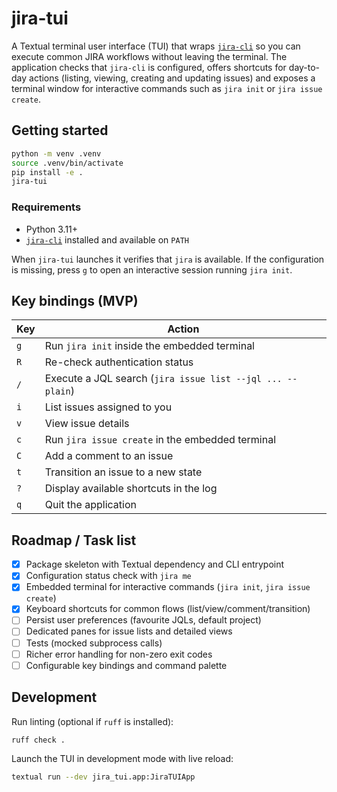 # jira-tui

A Textual terminal user interface (TUI) that wraps [`jira-cli`](https://github.com/ankitpokhrel/jira-cli)
so you can execute common JIRA workflows without leaving the terminal. The application checks
that `jira-cli` is configured, offers shortcuts for day-to-day actions (listing, viewing,
creating and updating issues) and exposes a terminal window for interactive commands such as
`jira init` or `jira issue create`.

## Getting started

```bash
python -m venv .venv
source .venv/bin/activate
pip install -e .
jira-tui
```

### Requirements

* Python 3.11+
* [`jira-cli`](https://github.com/ankitpokhrel/jira-cli) installed and available on `PATH`

When `jira-tui` launches it verifies that `jira` is available. If the configuration is missing,
press `g` to open an interactive session running `jira init`.

## Key bindings (MVP)

| Key | Action |
| --- | ------ |
| `g` | Run `jira init` inside the embedded terminal |
| `R` | Re-check authentication status |
| `/` | Execute a JQL search (`jira issue list --jql ... --plain`) |
| `i` | List issues assigned to you |
| `v` | View issue details |
| `c` | Run `jira issue create` in the embedded terminal |
| `C` | Add a comment to an issue |
| `t` | Transition an issue to a new state |
| `?` | Display available shortcuts in the log |
| `q` | Quit the application |

## Roadmap / Task list

- [x] Package skeleton with Textual dependency and CLI entrypoint
- [x] Configuration status check with `jira me`
- [x] Embedded terminal for interactive commands (`jira init`, `jira issue create`)
- [x] Keyboard shortcuts for common flows (list/view/comment/transition)
- [ ] Persist user preferences (favourite JQLs, default project)
- [ ] Dedicated panes for issue lists and detailed views
- [ ] Tests (mocked subprocess calls)
- [ ] Richer error handling for non-zero exit codes
- [ ] Configurable key bindings and command palette

## Development

Run linting (optional if `ruff` is installed):

```bash
ruff check .
```

Launch the TUI in development mode with live reload:

```bash
textual run --dev jira_tui.app:JiraTUIApp
```

